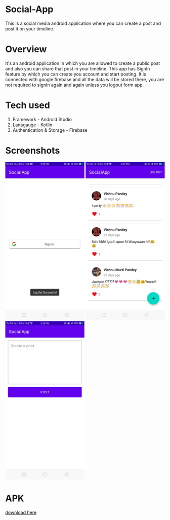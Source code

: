 # Social-App
This is a social media android application where you can create a post and post it on your timeline.  

# Overview
It's an android application in which you are allowed to create a public post and also you can share that post in your timeline. This app has SignIn feature by which you can create
you account and start posting. It is connected with google firebase and all the data will be stored there, you are not required to signIn again and again unless you logout form app.

# Tech used
1. Framework - Android Studio
2. Lanagauge - Kotlin
3. Authentication & Storage - Firebase

# Screenshots
<img src="https://github.com/Vishnu-Murti-Pandey/Social-App/blob/master/Screenshots/ss1.jpeg" width="250"/>  <img src
="https://github.com/Vishnu-Murti-Pandey/Social-App/blob/master/Screenshots/ss2.jpeg" width="250"/>  <img src
="https://github.com/Vishnu-Murti-Pandey/Social-App/blob/master/Screenshots/ss3.jpeg" width="250"/>

# APK
[download here](https://github.com/Vishnu-Murti-Pandey/Social-App/blob/master/APK/app-debug.apk)

